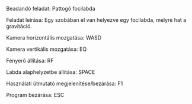 Beadandó feladat: Pattogó focilabda

Feladat leírása: Egy szobában el van helyezve egy focilabda, melyre hat a gravitáció.

Kamera horizontális mozgatása: WASD

Kamera vertikális mozgatása: EQ

Fényerő állítása: RF

Labda alaphelyzetbe állítása: SPACE

Használati útmutató megjelenítése/bezárása: F1

Program bezárása: ESC